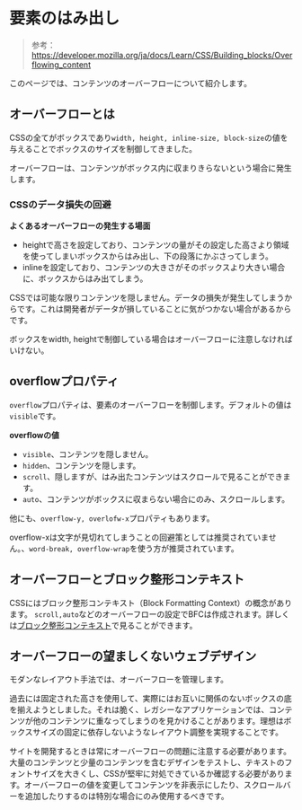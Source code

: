 # 要素のはみ出し

> 参考：https://developer.mozilla.org/ja/docs/Learn/CSS/Building_blocks/Overflowing_content

このページでは、コンテンツのオーバーフローについて紹介します。

## オーバーフローとは

CSSの全てがボックスであり`width, height, inline-size, block-size`の値を与えることでボックスのサイズを制御してきました。

オーバーフローは、コンテンツがボックス内に収まりきらないという場合に発生します。

### CSSのデータ損失の回避

**よくあるオーバーフローの発生する場面**

- heightで高さを設定しており、コンテンツの量がその設定した高さより領域を使ってしまいボックスからはみ出し、下の段落にかぶさってしまう。
- inlineを設定しており、コンテンツの大きさがそのボックスより大きい場合に、ボックスからはみ出てしまう。

CSSでは可能な限りコンテンツを隠しません。データの損失が発生してしまうからです。これは開発者がデータが損していることに気がつかない場合があるからです。

ボックスをwidth, heightで制御している場合はオーバーフローに注意しなければいけない。

## overflowプロパティ

`overflow`プロパティは、要素のオーバーフローを制御します。デフォルトの値は`visible`です。

**overflowの値**

- `visible`、コンテンツを隠しません。
- `hidden`、コンテンツを隠します。
- `scroll`、隠しますが、はみ出たコンテンツはスクロールで見ることができます。
- `auto`、コンテンツがボックスに収まらない場合にのみ、スクロールします。

他にも、`overflow-y, overlofw-x`プロパティもあります。

overflow-xは文字が見切れてしまうことの回避策としては推奨されていません。、`word-break, overflow-wrap`を使う方が推奨されています。

## オーバーフローとブロック整形コンテキスト

CSSにはブロック整形コンテキスト（Block Formatting Context）の概念があります。	`scroll,auto`などのオーバーフローの設定でBFCは作成されます。詳しくは[ブロック整形コンテキスト](https://developer.mozilla.org/ja/docs/Web/Guide/CSS/Block_formatting_context)で見ることができます。

## オーバーフローの望ましくないウェブデザイン

モダンなレイアウト手法では、オーバーフローを管理します。

過去には固定された高さを使用して、実際にはお互いに関係のないボックスの底を揃えようとしました。それは脆く、レガシーなアプリケーションでは、コンテンツが他のコンテンツに重なってしまうのを見かけることがあります。理想はボックスサイズの固定に依存しないようなレイアウト調整を実現することです。

サイトを開発するときは常にオーバーフローの問題に注意する必要があります。大量のコンテンツと少量のコンテンツを含むデザインをテストし、テキストのフォントサイズを大きくし、CSSが堅牢に対処できているか確認する必要があります。オーバーフローの値を変更してコンテンツを非表示にしたり、スクロールバーを追加したりするのは特別な場合にのみ使用するべきです。
